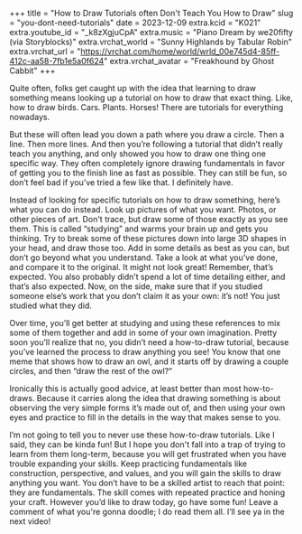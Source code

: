 +++
title = "How to Draw Tutorials often Don't Teach You How to Draw"
slug = "you-dont-need-tutorials"
date = 2023-12-09
extra.kcid = "K021"
extra.youtube_id = "_k8zXgjuCpA"
extra.music = "Piano Dream by we20fifty (via Storyblocks)"
extra.vrchat_world = "Sunny Highlands by Tabular Robin"
extra.vrchat_url = "https://vrchat.com/home/world/wrld_00e745d4-85ff-412c-aa58-7fb1e5a0f624"
extra.vrchat_avatar = "Freakhound by Ghost Cabbit"
+++

Quite often, folks get caught up with the idea that learning to draw something means looking up a tutorial on how to draw that exact thing. Like, how to draw birds. Cars. Plants. Horses! There are tutorials for everything nowadays.

But these will often lead you down a path where you draw a circle. Then a line. Then more lines. And then you’re following a tutorial that didn’t really teach you anything, and only showed you how to draw one thing one specific way. They often completely ignore drawing fundamentals in favor of getting you to the finish line as fast as possible. They can still be fun, so don’t feel bad if you’ve tried a few like that. I definitely have.

Instead of looking for specific tutorials on how to draw something, here’s what you can do instead. Look up pictures of what you want. Photos, or other pieces of art. Don't trace, but draw some of those exactly as you see them. This is called “studying” and warms your brain up and gets you thinking. Try to break some of these pictures down into large 3D shapes in your head, and draw those too. Add in some details as best as you can, but don’t go beyond what you understand. Take a look at what you’ve done, and compare it to the original. It might not look great! Remember, that’s expected. You also probably didn’t spend a lot of time detailing either, and that’s also expected. Now, on the side, make sure that if you studied someone else’s work that you don’t claim it as your own: it’s not! You just studied what they did.

Over time, you’ll get better at studying and using these references to mix some of them together and add in some of your own imagination. Pretty soon you’ll realize that no, you didn’t need a how-to-draw tutorial, because you’ve learned the process to draw anything you see! You know that one meme that shows how to draw an owl, and it starts off by drawing a couple circles, and then “draw the rest of the owl?”

Ironically this is actually good advice, at least better than most how-to-draws. Because it carries along the idea that drawing something is about observing the very simple forms it’s made out of, and then using your own eyes and practice to fill in the details in the way that makes sense to you.

I’m not going to tell you to never use these how-to-draw tutorials. Like I said, they can be kinda fun! But I hope you don't fall into a trap of trying to learn from them long-term, because you will get frustrated when you have trouble expanding your skills. Keep practicing fundamentals like construction, perspective, and values, and you will gain the skills to draw anything you want. You don’t have to be a skilled artist to reach that point: they are fundamentals. The skill comes with repeated practice and honing your craft. However you’d like to draw today, go have some fun! Leave a comment of what you're gonna doodle; I do read them all. I’ll see ya in the next video!

